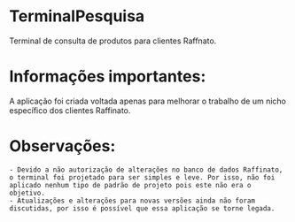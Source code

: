# TerminalPesquisa
Terminal de consulta de produtos para clientes Raffnato.

# Informações importantes:

  A aplicação foi criada voltada apenas para melhorar o trabalho de um nicho específico dos clientes Raffinato.

# Observações:
    - Devido a não autorização de alterações no banco de dados Raffinato, o terminal foi projetado para ser simples e leve. Por isso, não foi aplicado nenhum tipo de padrão de projeto pois este não era o objetivo.
    - Atualizações e alterações para novas versões ainda não foram discutidas, por isso é possível que essa aplicação se torne legada.
